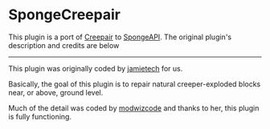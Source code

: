 SpongeCreepair
========

This plugin is a port of [Creepair](https://github.com/WMCAlliance/Creepair) to [SpongeAPI](https://github.com/SpongePowered/SpongeAPI.git). The original plugin's description and credits are below

----------------------------------------

This plugin was originally coded by [jamietech](https://gist.github.com/jamietech) for us.

Basically, the goal of this plugin is to repair natural creeper-exploded blocks near, or above, ground level.

Much of the detail was coded by [modwizcode](https://github.com/modwizcode) and thanks to her, this plugin is fully functioning.

